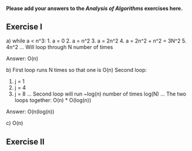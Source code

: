 #### Please add your answers to the ***Analysis of  Algorithms*** exercises here.

## Exercise I

a)
while a < n^3:
1.
a = 0 
2.
a = n^2
3.
a = 2n^2
4.
a = 2n^2 + n^2 = 3N^2
5.
4n^2
...
Will loop through N number of times 

Answer:
O(n)

b)
First loop runs N times so that one is O(n)
Second loop:
1. j = 1
2. j = 4
3. j = 8 
...
Second loop will run ~log(n) number of times 
log(N) 
...
The two loops together: O(n) * O(log(n))

Answer:
O(n(log(n))

c) O(n)

## Exercise II


